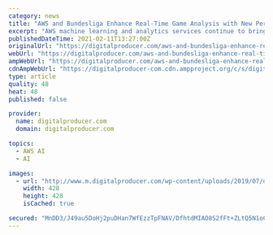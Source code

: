 ```yaml
---
category: news
title: "AWS and Bundesliga Enhance Real-Time Game Analysis with New Performance Stats for 2021 Season"
excerpt: "AWS machine learning and analytics services continue to bring deeper insights to the game of football and enhance the fan experience with new advanced statistics including Most Pressed Player, Attacking Zones,"
publishedDateTime: 2021-02-11T13:27:00Z
originalUrl: "https://digitalproducer.com/aws-and-bundesliga-enhance-real-time-game-analysis-with-new-performance-stats-for-2021-season/"
webUrl: "https://digitalproducer.com/aws-and-bundesliga-enhance-real-time-game-analysis-with-new-performance-stats-for-2021-season/"
ampWebUrl: "https://digitalproducer.com/aws-and-bundesliga-enhance-real-time-game-analysis-with-new-performance-stats-for-2021-season/amp/"
cdnAmpWebUrl: "https://digitalproducer-com.cdn.ampproject.org/c/s/digitalproducer.com/aws-and-bundesliga-enhance-real-time-game-analysis-with-new-performance-stats-for-2021-season/amp/"
type: article
quality: 48
heat: 48
published: false

provider:
  name: digitalproducer.com
  domain: digitalproducer.com

topics:
  - AWS AI
  - AI

images:
  - url: "http://www.m.digitalproducer.com/wp-content/uploads/2019/07/dp_fb2.jpg"
    width: 428
    height: 428
    isCached: true

secured: "MnDD3/J49au5DoHj2puDHan7WfEzzTpFNAV/DfhtdMIAO8S2fFt+ZLtQ5N1oCDwD5U3RxuwrifMrcQCZ7jvGDVvi859eiMc6+myqH43V64RNcGfd1eR99MR2H2oBDSH3KYOLRgLqLztLCZn94aIJbe7TJJ6DKNFTM3bnfAMnxEBitkaF0CytDqhbCB1UulMrspcWIoovY62S6nTegkwMaLWAlVvfJMCbAOwWOlW6agqWNiJJvDrMMyNX39OUctO84ZKVYwyX4gEzFYQwz519xNvXAykkRTFRA/0G30iDRtRbvWrrBkS0fYyySEajB60XdsF+/1UR7EDBV9ffIeMe9evbgd40BD0OsUlfrf0tdMk=;c/48mUr6wvRReT1ed26Osg=="
---
```


